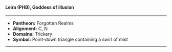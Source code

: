 #### Leira (PHB), Goddess of illusion
___

- **Pantheon:** Forgotten Realms
- **Alignment:** C, N
- **Domains:** Trickery
- **Symbol:** Point-down triangle containing a swirl of mist
___
